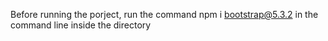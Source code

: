 Before running the porject, run the command 
npm i bootstrap@5.3.2 in the command line inside the directory
